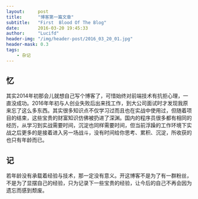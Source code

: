 ```yaml
---
layout:     post
title:      "博客第一篇文章"
subtitle:   "First	Blood Of The Blog"
date:       2016-03-20 19:45:33
author:     "Lucifd"
header-img: "/img/header-post/2016_03_20_01.jpg"
header-mask: 0.3
tags:
    - 杂记
---
```


## 忆

其实2014年初那会儿就想自己写个博客了，可惜始终对前端技术有抗拒心理，一直没成功。2016年年初与人创业失败后出来找工作，到大公司面试时才发现我原来忘了这么多东西。其实很多知识点不仅学习过而且也在实战中使用过，但随着项目的结束，这些宝贵的财富知识仿佛被扔进了深渊。国内的程序员很多都有相同的经历，从学习到实战需要时间，沉淀也同样需要时间，但当前浮躁的工作环境下实战之后更多的是接着进入另一场战斗，没有时间给你思考、累积、沉淀，所收获的也只有年龄而已。

## 记

若年龄没有承载着经验与技术，那一定没有意义。开这博客不是为了有一群粉丝，不是为了显摆自己的经验，只为记录下一些宝贵的经验，让今后的自己不再会因为遗忘而感到颓废。


